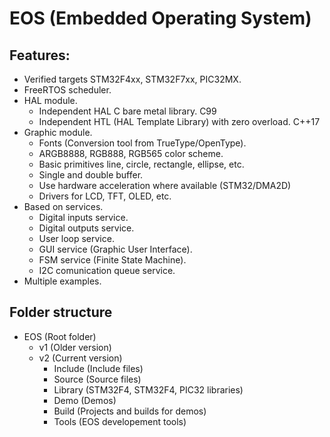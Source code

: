 # EOS (Embedded Operating System)

## Features:
* Verified targets STM32F4xx, STM32F7xx, PIC32MX.
* FreeRTOS scheduler.
* HAL module.
  * Independent HAL C bare metal library. C99
  * Independent HTL (HAL Template Library) with zero overload. C++17
* Graphic module.
  * Fonts (Conversion tool from TrueType/OpenType).
  * ARGB8888, RGB888, RGB565 color scheme.
  * Basic primitives line, circle, rectangle, ellipse, etc.
  * Single and double buffer.
  * Use hardware acceleration where available (STM32/DMA2D)
  * Drivers for LCD, TFT, OLED, etc.
* Based on services.
  * Digital inputs service.
  * Digital outputs service.
  * User loop service.
  * GUI service (Graphic User Interface).
  * FSM service (Finite State Machine).
  * I2C comunication queue service.
* Multiple examples.


## Folder structure 
* EOS (Root folder)
  * v1 (Older version)
  * v2 (Current version)
    * Include (Include files)
	* Source (Source files)
	* Library (STM32F4, STM32F4, PIC32 libraries)
	* Demo (Demos)
	* Build (Projects and builds for demos)
	* Tools (EOS developement tools)